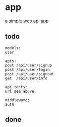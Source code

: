 # app
a simple web api app

## todo
    models:
    user
    
    apis:
    post /api/user/signup
    post /api/user/login
    post /api/user/signout
    get  /api/user/info
    
    api tests:
    url see above

    middleware:
    auth

## done
